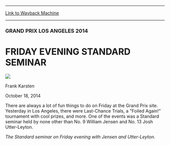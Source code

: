 
---
[Link to Wayback Machine](https://web.archive.org/web/20141021150425/http://magic.wizards.com/en/events/coverage/gpla14/seminar)

[_metadata_:description]:- "There are always a lot of fun things to do on Friday at the Grand Prix site. Yesterday in Los Angeles, there were Last-Chance Trials, a `Foiled Again!` tournament with cool prizes, and more. One of the events was a Standard seminar held by none other than No. 9 William Jensen and No. 13 Josh Utter-Leyton."
[_metadata_:generator]:- "Drupal 7 (http://drupal.org)"
[_metadata_:node]:- "288771"
[_metadata_:publish_date]:- "2014-10-18"
[_metadata_:source]:- "div-main"
[_metadata_:title]:- "FRIDAY EVENING STANDARD SEMINAR"
[_metadata_:wayback_capture_timestamp]:- "2014-10-21 15:04:25"
[_metadata_:wayback_raw_url]:- "https://web.archive.org/web/20141021150425id_/http://magic.wizards.com/en/events/coverage/gpla14/seminar"
[_metadata_:wayback_url]:- "http://magic.wizards.com/en/events/coverage/gpla14/seminar"
---





### GRAND PRIX LOS ANGELES 2014


FRIDAY EVENING STANDARD SEMINAR
===============================



![](https://media.magic.wizards.com/styles/auth_small/public/images/person/authorpic_FrankKarsten.jpg)

Frank Karsten




October 18, 2014
 











 There are always a lot of fun things to do on Friday at the Grand Prix site. Yesterday in Los Angeles, there were Last-Chance Trials, a "Foiled Again!" tournament with cool prizes, and more. One of the events was a Standard seminar held by none other than No. 9 William Jensen and No. 13 Josh Utter-Leyton.






*The Standard seminar on Friday evening with Jensen and Utter-Leyton.*

  






 
 




  







